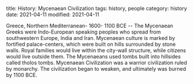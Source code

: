 title: History: Mycenaean Civilization
tags: history, people
category: history
date: 2021-04-11
modified: 2021-04-11


Greece, Northern
Mediterranean-
 1600-
1100 BCE
 -- The Mycenaean Greeks were
Indo-European speaking peoples who spread from southwestern Europe,
India and Iran. Mycenaean culture is marked by fortified
palace-centers, which were built on hills surrounded by stone walls.
Royal families would live within the city-wall structure, while
citizens would live outside them. The Mycenaeans used tombs built
into hillsides called tholos tombs. Mycenaean Civilization
was a warrior civilization ruled by monarchy. The civilization began
to weaken, and ultimately was burned by 1100 BCE.





